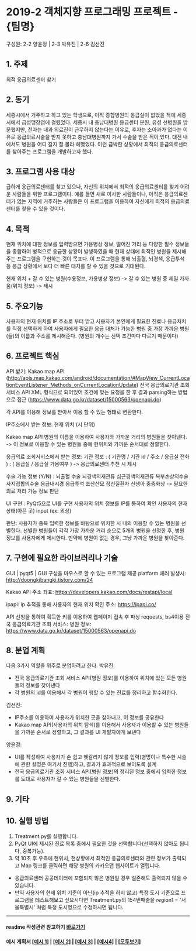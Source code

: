 # 2019-2 객체지향 프로그래밍 프로젝트 - **{팀명}**
구성원: 2-2 양윤정 | 2-3 박유진 | 2-6 김선진

## 1. 주제
최적 응급의료센터 찾기

## 2. 동기
세종시에서 거주하고 하고 있는 학생으로, 아직 종합병원의 응급실이 없었을 적에 세종시에서 급성맹장염에 걸렸었다. 세종시 내 충남대병원 응급센터 분원, 유성 선병원을 방문했지만, 전자는 내과 의료진이 근무하지 않는다는 이유로, 후자는 소아과가 없다는 이유로 응급의료시술을 받지 못하고 충남대병원까지 가서 수술을 받은 적이 있다. 대전 내에서도 병원을 어디 갈지 잘 몰라 헤맸었다. 이런 급박한 상황에서 최적의 응급의료센터를 찾아주는 프로그램을 개발하고자 했다.

## 3. 프로그램 사용 대상
급하게 응급의료센터를 찾고 있으나, 자신의 위치에서 최적의 응급의료센터를 찾기 어려운 사람들을 위한 프로그램이다. 예를 들면 새로 이사한 사람들이나, 아직은 응급의료센터가 없는 지역에 거주하는 사람들은 이 프로그램을 이용하여 자신에게 최적의 응급의료센터를 찾을 수 있을 것이다.

## 4. 목적
현재 위치에 대한 정보를 입력받으면 가용병상 정보, 떨어진 거리 등 다양한 필수 정보들을 종합하여 병적으로 응급한 상황이 발생하였을 때 현재 상태에 최적인 병원을 제시해주는 프로그램을 구현하는 것이 목표다. 이 프로그램을 통해 뇌출혈, 뇌경색, 응급투석 등 응급 상황에서 보다 더 빠른 대처를 할 수 있을 것으로 기대된다.

현재 위치 + 갈 수 있는 병원(수용정보, 가용병상 정보) -> 갈 수 있는 병원 중 제일 가까움(위치 정보) -> 제시


## 5. 주요기능
사용자의 현재 위치를 IP 주소로 부터 받고
사용자가 본인에게 필요한 진료나 응급처치를 직접 선택하게 하여
사용자에게 필요한 응급 대처가 가능한 병원 중 가장 가까운 병원(들)의 이름과 주소를 제시해준다. (병원의 개수는 선택 조건마다 다르기 때문이다)


## 6. 프로젝트 핵심
API 받기:
Kakao map API
(http://apis.map.kakao.com/android/documentation/#MapView_CurrentLocationEventListener_Methods_onCurrentLocationUpdate)
전국 응급의료기관 조회 서비스 API
XML 형식으로 되어있어 조건에 맞는 요청을 한 후 결과 parsing하는 방법으로 접근
(https://www.data.go.kr/dataset/15000563/openapi.do)

각 API를 이용해 정보를 받아서 이용 할 수 있는 형태로 변환한다.

IP주소에서 받는 정보:
현재 위치 (시 단위)

Kakao map API
병원의 이름을 이용하여 사용자와 가까운 거리의 병원들을 찾아낸다.
-> 이 정보로 이용할 수 있는 병원들 중에 현위치와 가까운 순서대로 정렬한다.

응급의료 조회서비스에서 받는 정보:
기관 정보
: ( 기관명 / 기관 id / 주소 / 응급실 전화 )
: ( 응급실 / 응급실 가용여부 )
-> 응급의료센터 추천 시 제시

수술 가능 정보 (Y/N)
: 뇌출혈 수술
뇌경색의재관류
심근경색의재관류
복부손상의수술
사지접합의수술
응급내시경
응급투석
조산산모
정신질환자
신생아
중증화상
-> 필요한 의료 처리 가능 정보 판단 

UI 구현 :
PyQt5으로 UI를 구현
사용자의 위치 정보를 IP를 통하여 확인
사용자의 현재 상태(아픈 곳) input (ex: 외상)

판단:
사용자가 중복 입력한 정보를 바탕으로 위치한 시 내의 이용할 수 있는 병원을 선별한다.
선별한 병원들이 각각 가장 가까운 거리 순으로 5개의 병원을 선정한 후, 병원 정보를 사용자에게 제시한다. 
만약에 병원이 없는 경우, 그냥 가까운 병원을 찾아준다. 


## 7. 구현에 필요한 라이브러리나 기술
GUI | pyqt5 | GUI 구성을 마우스로 할 수 있는 프로그램 제공
platform 에러 발생시: http://doongkibangki.tistory.com/24
 
Kakao API
주소 좌표: https://developers.kakao.com/docs/restapi/local

ipapi: ip 추적을 통해 사용자의 현재 위치 확인
주소: https://ipapi.co/

API 신청을 통하여 획득한 키를 이용하여 웹페이지 접속 후 파싱
requests, bs4이용
전국 응급의료기관 조회 서비스:
병원 정보:  https://www.data.go.kr/dataset/15000563/openapi.do


## 8. **분업 계획**
다음 3가지 역할을 위주로 분업하려고 한다.
박유진:
- 전국 응급의료기관 조회 서비스 API(병원 정보)를 이용하여 위치에 있는 모든 병원들의 정보를 찾아낸다
- 각 병원의 id를 이용해서 각 병원이 행할 수 있는 진료를 정리하고 함수화한다.

김선진:
- IP주소를 이용하여 사용자가 위치한 곳을 찾아내고, 이 정보를 공유한다
- Kakao map API(사용자의 위치 탐색)를 이용해서 사용자가 이용할 수 있는 병원들을 가까운 순서로 정렬하고, 그 결과를 UI 개발자에게 보낸다

양윤정:
- UI를 작성하여 사용자가 손 쉽고 헷갈리지 않게 정보를 입력(병명이나 특수한 시술에 관한 설명은 여기서 진행)하고, 결과가 효과적으로 보이도록 설계
- 전국 응급의료기관 조회 서비스 API(병원 정보)의 정리된 정보 중에서 입력한 정보를 토대로 사용자가 갈 수 있는 병원들을 선별한다.


## 9. 기타

## 10. 실행 방법
1. Treatment.py를 실행합니다.
2. PyQt UI에 제시된 진료 목록 중에서 필요한 것을 선택합니다(선택하지 않아도 됩니다, 중복가능).
3. 약 10초 후 우측에 현위치, 현상황에서 최적인 응급의료센터와 관련 정보가 출력되고 Map 링크를 클릭하면 해당 병원의 카카오맵 웹사이트가 열립니다.
* 응급의료센터 공공데이터에 포함되지 않은 병원일 경우 실존해도 출력되지 않을 수 있습니다.
* 만약 사용자의 현재 위치 기준이 아닌(ip 추적을 하지 않고) 특정 도시 기준으로 프로그램을 테스트해보고 싶으시다면 Treatment.py의 154번째줄을 region1 = '서울특별시' 처럼 특정 도시명으로 수정하시면 됩니다.

<hr>

#### readme 작성관련 참고하기 [바로가기](https://heropy.blog/2017/09/30/markdown/)

#### 예시 계획서 [[예시 1]](https://docs.google.com/document/d/1hcuGhTtmiTUxuBtr3O6ffrSMahKNhEj33woE02V-84U/edit?usp=sharing) | [[예시 2]](https://docs.google.com/document/d/1FmxTZvmrroOW4uZ34Xfyyk9ejrQNx6gtsB6k7zOvHYE/edit?usp=sharing) | [[예시 3]](https://github.com/goldmango328/2018-OOP-Python-Light) | [[예시4]](https://github.com/ssy05468/2018-OOP-Python-lightbulb) | [[모두보기]](https://github.com/kadragon/oop_project_ex/network/members)
